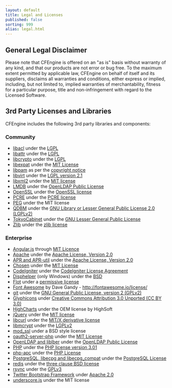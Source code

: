 ```yaml
---
layout: default
title: Legal and Licenses
published: false
sorting: 999
alias: legal.html
---
```


## General Legal Disclaimer

Please note that CFEngine is offered on an "as is" basis without warranty of
any kind, and that our products are not error or bug free. To the maximum
extent permitted by applicable law, CFEngine on behalf of itself and its
suppliers, disclaims all warranties and conditions, either express or implied,
including, but not limited to, implied warranties of merchantability, fitness
for a particular purpose, title and non-infringement with regard to the
Licensed Software.

## 3rd Party Licenses and Libraries

CFEngine includes the following 3rd party libraries and components:

### Community

* [libacl](http://savannah.nongnu.org/projects/acl) under the [LGPL](http://git.savannah.gnu.org/cgit/acl.git/tree/include/acl.h)
* [libattr](http://savannah.nongnu.org/projects/attr) under the [LGPL](http://git.savannah.gnu.org/cgit/attr.git/tree/include/libattr.h)
* [libcrypto](http://www.openssl.org/docs/crypto/crypto.html) under the [LGPL](http://api.libssh.org/master/libcrypto_8h_source.html)
* [libexpat](http://sourceforge.net/projects/expat/) under the [MIT License](http://opensource.org/licenses/mit-license.html)
* [libpam](http://www.linux-pam.org) as per the [copyright notice](https://git.fedorahosted.org/cgit/linux-pam.git/tree/Copyright)
* [libvirt](http://libvirt.org/FAQ.html) under the [LGPL version 2.1](http://www.opensource.org/licenses/lgpl-license.html)
* [libxml2](http://xmlsoft.org/FAQ.html) under the [MIT license](http://opensource.org/licenses/mit-license.html)
* [LMDB](http://symas.com/mdb/) under the [OpenLDAP Public License](http://www.openldap.org/software/release/license.html)
* [OpenSSL](http://www.openssl.org) under the [OpenSSL license](http://www.openssl.org/source/license.html)
* [PCRE](http://www.pcre.org) under the [PCRE license](http://www.pcre.org/licence.txt)
* [PEG](http://piumarta.com/software/peg/) under the MIT license
* [QDBM](http://sourceforge.net/projects/qdbm/) under the [GNU Library or Lesser General Public License 2.0 (LGPLv2)](http://www.opensource.org/licenses/lgpl-license.html)
* [TokyoCabinet](http://fallabs.com/tokyocabinet/) under the [GNU Lesser General Public License](http://www.opensource.org/licenses/lgpl-license.html)
* [Zlib](http://www.zlib.net) under the [zlib license](http://www.zlib.net/zlib_license.html)

### Enterprise

* [Angular.js](https://angularjs.org) through [MIT Licence](https://github.com/angular/angular.js/blob/master/LICENSE)
* [Apache](http://httpd.apache.org) under the [Apache License, Version 2.0](http://www.apache.org/licenses/LICENSE-2.0)
* [APR and APR-util](https://apr.apache.org) under the [Apache License, Version 2.0](http://www.apache.org/licenses/LICENSE-2.0)
* [Chosen](http://harvesthq.github.io/chosen/) under the [MIT License](https://github.com/harvesthq/chosen/blob/master/LICENSE.md)
* [CodeIgniter](http://codeigniter.com/) under the [CodeIgniter License Agreement](http://ellislab.com/codeigniter/user-guide/license.html)
* [Disphelper](http://disphelper.sourceforge.net) (only Windows) under the [BSD](http://opensource.org/licenses/bsd-license.php)
* [Flot](http://www.flotcharts.org/) under a [permissive license](https://github.com/flot/flot/blob/master/LICENSE.txt)
* [Font Awesome](http://fontawesome.io) by Dave Gandy - http://fontawesome.io/license/
* [git](http://git-scm.com) under the [GNU General Public License, version 2 (GPLv2)](http://opensource.org/licenses/GPL-2.0)
* [Glyphicons](http://glyphicons.com/license/) under [Creative Commons Attribution 3.0 Unported (CC BY 3.0)](http://creativecommons.org/licenses/by-sa/3.0/deed.en_US)
* [HighCharts](http://www.highcharts.com/) under the OEM license by HighSoft
* [jQuery](https://jquery.org) under the [MIT license](http://en.wikipedia.org/wiki/MIT_License)
* [libcurl](http://curl.haxx.se) under the [MIT/X derivative license](http://curl.haxx.se/docs/copyright.html)
* [libmcrypt](http://mcrypt.sourceforge.net) under the [LGPLv2](http://www.opensource.org/licenses/lgpl-license.html)
* [mod_ssl](http://www.modssl.org) under a BSD style license
* [oauth2-server-php](https://github.com/bshaffer/oauth2-server-php) under the [MIT License](https://github.com/bshaffer/oauth2-server-php/blob/develop/LICENSE)
* [OpenLDAP and liblber](http://www.openldap.org) under the [OpenLDAP Public License](http://www.openldap.org/software/release/license.html)
* [PHP](http://php.net) under the [PHP license version 3.01](http://www.php.net/license/3_01.txt)
* [php-apc](http://pecl.php.net/package/APC) under the [PHP License](http://www.php.net/license/3_01.txt)
* [PostgreSQL, libecpg and libecpg_compat](http://www.postgresql.org) under the [PostgreSQL License](http://opensource.org/licenses/postgresql)
* [redis](http://redis.io) under the [three clause BSD license](http://redis.io/topics/license)
* [rsync](http://rsync.samba.org) under the [GPLv3](http://rsync.samba.org/GPL.html)
* [Twitter Bootstrap Framework](http://getbootstrap.com) under [Apache 2.0](http://www.apache.org/licenses/LICENSE-2.0)
* [underscore.js](http://underscorejs.org) under the MIT license

<!--- * [Piwik.js](http://piwik.org) under the [Simplified BSD license](http://piwik.org/free-software/bsd/) -->

